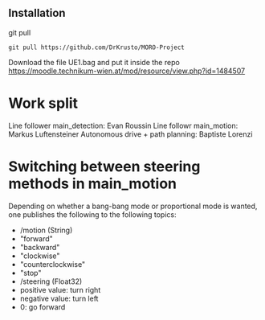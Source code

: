 ## Installation

git pull
```
git pull https://github.com/DrKrusto/MORO-Project
```

Download the file UE1.bag and put it inside the repo<br>
https://moodle.technikum-wien.at/mod/resource/view.php?id=1484507

# Work split
Line follower main_detection: Evan Roussin
Line followr main_motion: Markus Luftensteiner
Autonomous drive + path planning: Baptiste Lorenzi

# Switching between steering methods in main_motion
Depending on whether a bang-bang mode or proportional mode is wanted, one publishes the following to the following topics:
- /motion (String)
 - "forward"
 - "backward"
 - "clockwise"
 - "counterclockwise"
 - "stop"
- /steering (Float32)
 - positive value: turn right
 - negative value: turn left
 - 0: go forward
